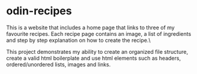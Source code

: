 # odin-recipes
This is a website that includes a home page that links to three of my favourite recipes. Each recipe page contains an image, a list of ingredients and step by step explanation on how to create the recipe.\

This project demonstrates my ability to create an organized file structure, create a valid html boilerplate and use html elements such as headers, ordered/unordered lists, images and links.